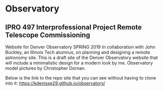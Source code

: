 # Observatory
## IPRO 497 Interprofessional Project Remote Telescope Commissioning

Website for Denver Observatory SPRING 2019 
In collaboration with John Buckley, an Illinois Tech alumnus, on planning and designing a remote astronomy site. This is a draft site of the Denver Observatory website that will include a minimalistic design for a modern look by me. Observatory model pictures by Christopher Dornan.

Below is the link to the repo site that you can see without having to clone into it:
https://kdenisse29.github.io/observatory/

